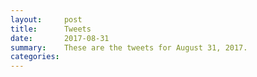```yaml
---
layout:     post
title:      Tweets
date:       2017-08-31
summary:    These are the tweets for August 31, 2017.
categories:
---
```


